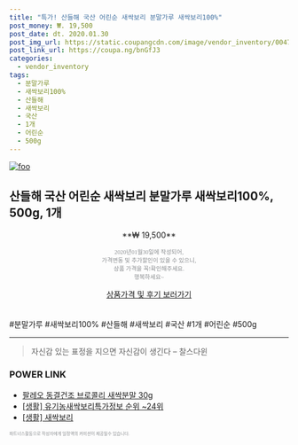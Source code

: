 ```yaml
--- 
title: "특가! 산들해 국산 어린순 새싹보리 분말가루 새싹보리100%" 
post_money: ₩. 19,500 
post_date: dt. 2020.01.30 
post_img_url: https://static.coupangcdn.com/image/vendor_inventory/0047/7ae03621dede4af9dca97c3c3890f0b4b4016567cb51241981eb3699d770.jpg 
post_link_url: https://coupa.ng/bnGfJ3 
categories: 
  - vendor_inventory 
tags: 
  - 분말가루 
  - 새싹보리100% 
  - 산들해 
  - 새싹보리 
  - 국산 
  - 1개 
  - 어린순 
  - 500g 
--- 
```

[![foo](https://static.coupangcdn.com/image/vendor_inventory/0047/7ae03621dede4af9dca97c3c3890f0b4b4016567cb51241981eb3699d770.jpg)](https://coupa.ng/bnGfJ3) 

## 산들해 국산 어린순 새싹보리 분말가루 새싹보리100%, 500g, 1개 
<p style="text-align: center;">**₩ 19,500**</p> 
<p style="text-align: center;"><span style="color: #898c8f; font-family: Georgia,Times,serif; font-size: 0.75em;">2020년01월30일에 작성되어, <br>가격변동 및 추가할인이 있을 수 있으니,<br> 상품 가격을 꼭!확인해주세요.<br>행복하세요~</span> 
</p>	 
<div markdown="0" style="text-align: center;"><a href="https://coupa.ng/bnGfJ3" class="btn btn--success">상품가격 및 후기 보러가기</a></div> 
<br><br> 
  #분말가루 #새싹보리100% #산들해 #새싹보리 #국산 #1개 #어린순 #500g 
<hr> 

> 자신감 있는 표정을 지으면 자신감이 생긴다 – 찰스다윈 


### POWER LINK

* <a href="https://blog.naver.com/fasyy4321/221784959711" target="_blank">팔레오 동결건조 브로콜리 새싹분말 30g</a>
* <a href="https://blog.naver.com/sakai111/221775829416" target="_blank"> [생활] 유기농새싹보리특가정보 순위 ~24위</a>
* <a href="https://blog.naver.com/fasyy4321/221758966461" target="_blank"> [생활] 새싹보리  </a>

<span style="color: #898c8f; font-family: Georgia,Times,serif; font-size: 0.55em;">파트너스활동으로 작성자에게 일정액의 커미션이 제공될수 있습니다.</span> 
